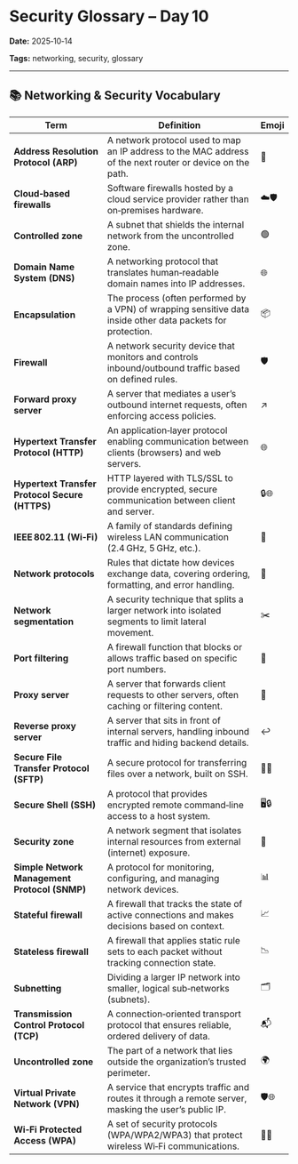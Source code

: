 # Security Glossary – Day 10  

**Date:** 2025‑10‑14  

**Tags:** networking, security, glossary  

---  

## 📚 Networking & Security Vocabulary  

| Term | Definition | Emoji |
|------|------------|-------|
| **Address Resolution Protocol (ARP)** | A network protocol used to map an IP address to the MAC address of the next router or device on the path. | 📡 |
| **Cloud‑based firewalls** | Software firewalls hosted by a cloud service provider rather than on‑premises hardware. | ☁️🛡️ |
| **Controlled zone** | A subnet that shields the internal network from the uncontrolled zone. | 🟢 |
| **Domain Name System (DNS)** | A networking protocol that translates human‑readable domain names into IP addresses. | 🌐 |
| **Encapsulation** | The process (often performed by a VPN) of wrapping sensitive data inside other data packets for protection. | 📦 |
| **Firewall** | A network security device that monitors and controls inbound/outbound traffic based on defined rules. | 🛡️ |
| **Forward proxy server** | A server that mediates a user’s outbound internet requests, often enforcing access policies. | ↗️ |
| **Hypertext Transfer Protocol (HTTP)** | An application‑layer protocol enabling communication between clients (browsers) and web servers. | 🌐 |
| **Hypertext Transfer Protocol Secure (HTTPS)** | HTTP layered with TLS/SSL to provide encrypted, secure communication between client and server. | 🔒🌐 |
| **IEEE 802.11 (Wi‑Fi)** | A family of standards defining wireless LAN communication (2.4 GHz, 5 GHz, etc.). | 📶 |
| **Network protocols** | Rules that dictate how devices exchange data, covering ordering, formatting, and error handling. | 📜 |
| **Network segmentation** | A security technique that splits a larger network into isolated segments to limit lateral movement. | ✂️ |
| **Port filtering** | A firewall function that blocks or allows traffic based on specific port numbers. | 🚪 |
| **Proxy server** | A server that forwards client requests to other servers, often caching or filtering content. | 🔁 |
| **Reverse proxy server** | A server that sits in front of internal servers, handling inbound traffic and hiding backend details. | ↩️ |
| **Secure File Transfer Protocol (SFTP)** | A secure protocol for transferring files over a network, built on SSH. | 📁🔐 |
| **Secure Shell (SSH)** | A protocol that provides encrypted remote command‑line access to a host system. | 🖥️🔒 |
| **Security zone** | A network segment that isolates internal resources from external (internet) exposure. | 🏰 |
| **Simple Network Management Protocol (SNMP)** | A protocol for monitoring, configuring, and managing network devices. | 📊 |
| **Stateful firewall** | A firewall that tracks the state of active connections and makes decisions based on context. | 📈 |
| **Stateless firewall** | A firewall that applies static rule sets to each packet without tracking connection state. | 📉 |
| **Subnetting** | Dividing a larger IP network into smaller, logical sub‑networks (subnets). | 🗂️ |
| **Transmission Control Protocol (TCP)** | A connection‑oriented transport protocol that ensures reliable, ordered delivery of data. | 📬 |
| **Uncontrolled zone** | The part of a network that lies outside the organization’s trusted perimeter. | 🌍 |
| **Virtual Private Network (VPN)** | A service that encrypts traffic and routes it through a remote server, masking the user’s public IP. | 🛡️🌐 |
| **Wi‑Fi Protected Access (WPA)** | A set of security protocols (WPA/WPA2/WPA3) that protect wireless Wi‑Fi communications. | 🔐📶 |